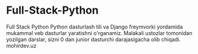 # Full-Stack-Python
Full Stack Python Python dasturlash tili va Django freymvorki yordamida mukammal veb dasturlar yaratishni o'rganamiz. Malakali ustozlar tomonidan yozilgan darslar, sizni 0 dan junior dasturchi darajasigacha olib chiqadi.       mohirdev.uz
